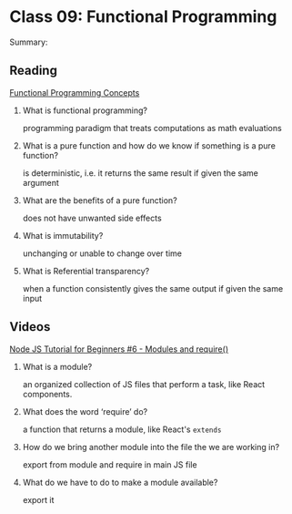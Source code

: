 Class 09: Functional Programming
================================

Summary:

Reading
-------

[Functional Programming Concepts](https://medium.com/the-renaissance-developer/concepts-of-functional-programming-in-javascript-6bc84220d2aa)

1. What is functional programming?

    programming paradigm that treats computations as math evaluations

2. What is a pure function and how do we know if something is a pure function?

    is deterministic, i.e. it returns the same result if given the same argument

3. What are the benefits of a pure function?

     does not have unwanted side effects

4. What is immutability?

    unchanging or unable to change over time

5. What is Referential transparency?

    when a function consistently gives the same output if given the same input

Videos
------

[Node JS Tutorial for Beginners #6 - Modules and require()](https://www.youtube.com/watch?v=xHLd36QoS4k)

1. What is a module?

    an organized collection of JS files that perform a task, like React components.

2. What does the word ‘require’ do?

    a function that returns a module, like React's `extends`

3. How do we bring another module into the file the we are working in?

    export from module and require in main JS file

4. What do we have to do to make a module available?

      export it
